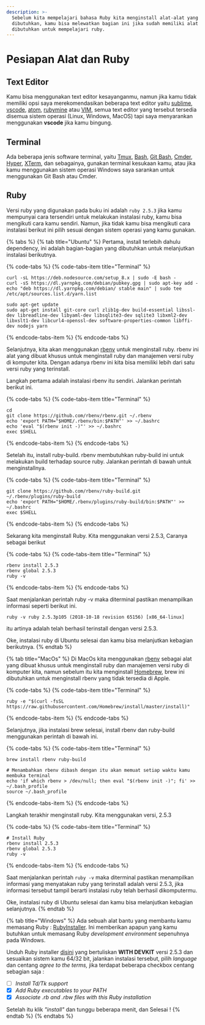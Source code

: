 ```yaml
---
description: >-
  Sebelum kita mempelajari bahasa Ruby kita menginstall alat-alat yang
  dibutuhkan, kamu bisa melewatkan bagian ini jika sudah memiliki alat yang
  dibutuhkan untuk mempelajari ruby.
---
```


# Pesiapan Alat dan Ruby

## Text Editor

Kamu bisa menggunakan text editor kesayanganmu, namun jika kamu tidak memiliki opsi saya merekomendasikan beberapa text editor yaitu [sublime](https://www.sublimetext.com/), [vscode](https://code.visualstudio.com/), [atom](https://atom.io/), [rubymine](https://www.jetbrains.com/ruby/) atau [VIM](https://www.vim.org/), semua text editor yang tersebut tersedia disemua sistem operasi \(Linux, Windows, MacOS\) tapi saya menyarankan menggunakan **vscode** jika kamu bingung.

## Terminal

Ada beberapa jenis software terminal, yaitu [Tmux](https://github.com/tmux/tmux/wiki), [Bash](https://www.gnu.org/software/bash/), [Git Bash](https://git-scm.com/downloads), [Cmder](http://cmder.net/), [Hyper](https://hyper.is/), [XTerm](https://invisible-island.net/xterm/), dan sebagainya, gunakan terminal kesukaan kamu, atau jika kamu menggunakan sistem operasi Windows saya sarankan untuk menggunakan Git Bash atau Cmder.

## Ruby

Versi ruby yang digunakan pada buku ini adalah `ruby 2.5.3` jika kamu mempunyai cara tersendiri untuk melakukan instalasi ruby, kamu bisa mengikuti cara kamu sendiri. Namun, jika tidak kamu bisa mengikuti cara instalasi berikut ini pilih sesuai dengan sistem operasi yang kamu gunakan. 

{% tabs %}
{% tab title="Ubuntu" %}
Pertama, install terlebih dahulu dependency, ini adalah bagian-bagian yang dibutuhkan untuk melanjutkan instalasi berikutnya.

{% code-tabs %}
{% code-tabs-item title="Terminal" %}
```text
curl -sL https://deb.nodesource.com/setup_8.x | sudo -E bash -
curl -sS https://dl.yarnpkg.com/debian/pubkey.gpg | sudo apt-key add -
echo "deb https://dl.yarnpkg.com/debian/ stable main" | sudo tee /etc/apt/sources.list.d/yarn.list

sudo apt-get update
sudo apt-get install git-core curl zlib1g-dev build-essential libssl-dev libreadline-dev libyaml-dev libsqlite3-dev sqlite3 libxml2-dev libxslt1-dev libcurl4-openssl-dev software-properties-common libffi-dev nodejs yarn
```
{% endcode-tabs-item %}
{% endcode-tabs %}

Selanjutnya, kita akan menggunakan [rbenv](https://github.com/rbenv/rbenv) untuk menginstall ruby. rbenv ini alat yang dibuat khusus untuk menginstall ruby dan manajemen versi ruby di komputer kita. Dengan adanya rbenv ini kita bisa memiliki lebih dari satu versi ruby yang terinstall.

Langkah pertama adalah instalasi rbenv itu sendiri. Jalankan perintah berikut ini.

{% code-tabs %}
{% code-tabs-item title="Terminal" %}
```text
cd
git clone https://github.com/rbenv/rbenv.git ~/.rbenv
echo 'export PATH="$HOME/.rbenv/bin:$PATH"' >> ~/.bashrc
echo 'eval "$(rbenv init -)"' >> ~/.bashrc
exec $SHELL
```
{% endcode-tabs-item %}
{% endcode-tabs %}

Setelah itu, install ruby-build. rbenv membutuhkan ruby-build ini untuk melakukan build terhadap source ruby. Jalankan perintah di bawah untuk menginstallnya.

{% code-tabs %}
{% code-tabs-item title="Terminal" %}
```text
git clone https://github.com/rbenv/ruby-build.git ~/.rbenv/plugins/ruby-build
echo 'export PATH="$HOME/.rbenv/plugins/ruby-build/bin:$PATH"' >> ~/.bashrc
exec $SHELL
```
{% endcode-tabs-item %}
{% endcode-tabs %}

Sekarang kita menginstall Ruby. Kita menggunakan versi 2.5.3, Caranya sebagai berikut

{% code-tabs %}
{% code-tabs-item title="Terminal" %}
```text
rbenv install 2.5.3
rbenv global 2.5.3
ruby -v
```
{% endcode-tabs-item %}
{% endcode-tabs %}

Saat menjalankan perintah ruby -v maka diterminal pastikan menampilkan informasi seperti berikut ini.

`ruby -v ruby 2.5.3p105 (2018-10-18 revision 65156) [x86_64-linux]`

itu artinya adalah telah berhasil terinstall dengan versi 2.5.3. 

Oke, instalasi ruby di Ubuntu selesai dan kamu bisa melanjutkan kebagian berikutnya.
{% endtab %}

{% tab title="MacOs" %}
Di MacOs kita menggunakan [rbenv](https://github.com/rbenv/rbenv) sebagai alat yang dibuat khusus untuk menginstall ruby dan manajemen versi ruby di komputer kita, namun sebelum itu kita menginstall [Homebrew](https://brew.sh/), brew ini dibutuhkan untuk menginstall rbenv yang tidak tersedia di Apple.

{% code-tabs %}
{% code-tabs-item title="Terminal" %}
```text
ruby -e "$(curl -fsSL https://raw.githubusercontent.com/Homebrew/install/master/install)"
```
{% endcode-tabs-item %}
{% endcode-tabs %}

Selanjutnya, jika instalasi brew selesai, install rbenv dan ruby-build menggunakan perintah di bawah ini.

{% code-tabs %}
{% code-tabs-item title="Terminal" %}
```text
brew install rbenv ruby-build

# Menambahkan rbenv dibash dengan itu akan memuat setiap waktu kamu membuka terminal
echo 'if which rbenv > /dev/null; then eval "$(rbenv init -)"; fi' >> ~/.bash_profile
source ~/.bash_profile
```
{% endcode-tabs-item %}
{% endcode-tabs %}

Langkah terakhir menginstall ruby. Kita menggunakan versi, 2.5.3

{% code-tabs %}
{% code-tabs-item title="Terminal" %}
```text
# Install Ruby
rbenv install 2.5.3
rbenv global 2.5.3
ruby -v
```
{% endcode-tabs-item %}
{% endcode-tabs %}

Saat menjalankan perintah `ruby -v` maka diterminal pastikan menampilkan informasi yang menyatakan ruby yang terinstall adalah versi 2.5.3, jika informasi tersebut tampil berarti instalasi ruby telah berhasil dikomputermu.

Oke, instalasi ruby di Ubuntu selesai dan kamu bisa melanjutkan kebagian selanjutnya.
{% endtab %}

{% tab title="Windows" %}
Ada sebuah alat bantu yang membantu kamu memasang Ruby : [RubyInstaller](https://rubyinstaller.org/). Ini memberikan apapun yang kamu butuhkan untuk memasang Ruby _development environment_ sepenuhnya pada Windows.

Unduh Ruby installer [disini](https://rubyinstaller.org/downloads/) yang bertuliskan **WITH DEVKIT** versi 2.5.3 dan sesuaikan sistem kamu 64/32 bit, jalankan instalasi tersebut, pilih _language_ dan centang _agree to the terms,_ jika terdapat beberapa checkbox centang sebagian saja : 

* [ ] _Install Td/Tk support_
* [x] _Add Ruby executables to your PATH_
* [x] _Associate .rb and .rbw files with this Ruby installation_

Setelah itu klik _"install"_ dan tunggu beberapa menit, dan Selesai !
{% endtab %}
{% endtabs %}



